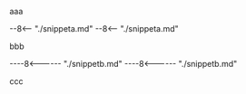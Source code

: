 aaa

--8<-- "./snippeta.md"
--8<-- "./snippeta.md"

bbb

----8<------ "./snippetb.md"
----8<------ "./snippetb.md"

ccc
